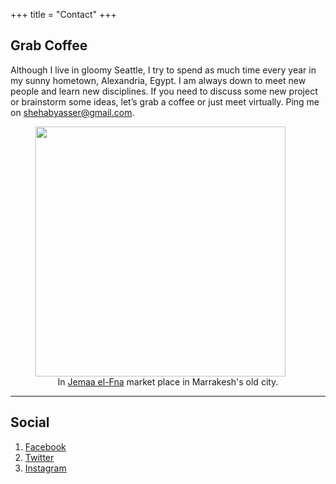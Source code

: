 +++
title = "Contact"
+++

## Grab Coffee

Although I live in gloomy Seattle, I try to spend as much time every year in my sunny hometown, Alexandria, Egypt. I am always down to meet new people and learn new disciplines. If you need to discuss some new project or brainstorm some ideas, let’s grab a coffee or just meet virtually. Ping me on [shehabyasser@gmail.com](mailto:shehabyasser@gmail.com).

<figure>
  <img src="/images/market.jpg" width="400" height="400" />
  <figcaption align="center">In <a href="https://en.wikipedia.org/wiki/Jemaa_el-Fnaa">Jemaa el-Fna</a> market place in Marrakesh's old city.</figcaption>
</figure>

---

## Social

1. [Facebook](https://www.facebook.com/shehio.yasser/)
2. [Twitter](https://twitter.com/shehabyasser)
3. [Instagram](https://www.instagram.com/shehabyasser/)
